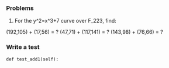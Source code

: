 ### Problems

1. For the y^2=x^3+7 curve over F_223, find:

(192,105) + (17,56) = ?
(47,71) + (117,141) = ?
(143,98) + (76,66) = ?

### Write a test

    def test_add1(self):